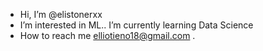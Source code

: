 - Hi, I’m @elistonerxx
-  I’m interested in ML..
   I’m currently learning Data Science
-  How to reach me elliotieno18@gmail.com
   .

<!---
Ochibz254/Ochibz254 is a ✨ special ✨ repository because its `README.md` (this file) appears on your GitHub profile.
You can click the Preview link to take a look at your changes.
--->
